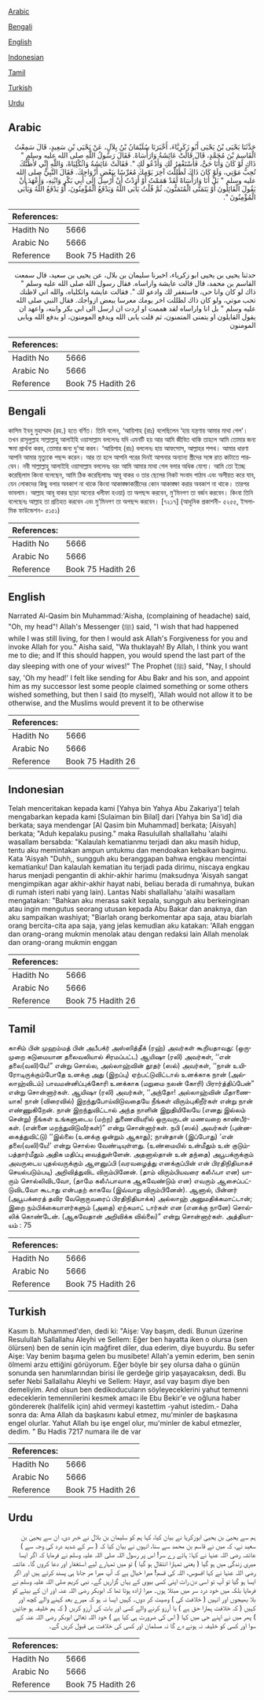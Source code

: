 [Arabic](#arabic)

[Bengali](#bengali)

[English](#english)

[Indonesian](#indonesian)

[Tamil](#tamil)

[Turkish](#turkish)

[Urdu](#urdu)

## Arabic


<div dir="rtl" lang="ar" style={{fontSize:'larger',backgroundColor:'#f8f9fa',padding:20}}>
حَدَّثَنَا يَحْيَى بْنُ يَحْيَى أَبُو زَكَرِيَّاءَ، أَخْبَرَنَا سُلَيْمَانُ بْنُ بِلاَلٍ، عَنْ يَحْيَى بْنِ سَعِيدٍ، قَالَ سَمِعْتُ الْقَاسِمَ بْنَ مُحَمَّدٍ، قَالَ قَالَتْ عَائِشَةُ وَارَأْسَاهْ‏.‏ فَقَالَ رَسُولُ اللَّهِ صلى الله عليه وسلم ‏"‏ ذَاكِ لَوْ كَانَ وَأَنَا حَىٌّ، فَأَسْتَغْفِرُ لَكِ وَأَدْعُو لَكِ ‏"‏‏.‏ فَقَالَتْ عَائِشَةُ وَاثُكْلِيَاهْ، وَاللَّهِ إِنِّي لأَظُنُّكَ تُحِبُّ مَوْتِي، وَلَوْ كَانَ ذَاكَ لَظَلِلْتَ آخِرَ يَوْمِكَ مُعَرِّسًا بِبَعْضِ أَزْوَاجِكَ‏.‏ فَقَالَ النَّبِيُّ صلى الله عليه وسلم ‏"‏ بَلْ أَنَا وَارَأْسَاهْ لَقَدْ هَمَمْتُ أَوْ أَرَدْتُ أَنْ أُرْسِلَ إِلَى أَبِي بَكْرٍ وَابْنِهِ، وَأَعْهَدَ أَنْ يَقُولَ الْقَائِلُونَ أَوْ يَتَمَنَّى الْمُتَمَنُّونَ، ثُمَّ قُلْتُ يَأْبَى اللَّهُ وَيَدْفَعُ الْمُؤْمِنُونَ، أَوْ يَدْفَعُ اللَّهُ وَيَأْبَى الْمُؤْمِنُونَ ‏"‏‏.‏
</div>
<div style={{backgroundColor:'#f8f9fa',padding:20, marginBottom: 10}}><table> <thead> <tr> <th>References:</th> <th></th> </tr> </thead> <tbody><tr><td>Hadith No</td><td>5666</td></tr><tr><td>Arabic No</td><td>5666</td></tr><tr><td>Reference</td><td>Book 75 Hadith 26</td></tr></tbody></table></div>


<div dir="rtl" lang="ar" style={{fontSize:'larger',backgroundColor:'#f8f9fa',padding:20}}>
حدثنا يحيى بن يحيى ابو زكرياء، اخبرنا سليمان بن بلال، عن يحيى بن سعيد، قال سمعت القاسم بن محمد، قال قالت عايشة واراساه. فقال رسول الله صلى الله عليه وسلم " ذاك لو كان وانا حى، فاستغفر لك وادعو لك ". فقالت عايشة واثكلياه، والله اني لاظنك تحب موتي، ولو كان ذاك لظللت اخر يومك معرسا ببعض ازواجك. فقال النبي صلى الله عليه وسلم " بل انا واراساه لقد هممت او اردت ان ارسل الى ابي بكر وابنه، واعهد ان يقول القايلون او يتمنى المتمنون، ثم قلت يابى الله ويدفع المومنون، او يدفع الله ويابى المومنون
</div>
<div style={{backgroundColor:'#f8f9fa',padding:20, marginBottom: 10}}><table> <thead> <tr> <th>References:</th> <th></th> </tr> </thead> <tbody><tr><td>Hadith No</td><td>5666</td></tr><tr><td>Arabic No</td><td>5666</td></tr><tr><td>Reference</td><td>Book 75 Hadith 26</td></tr></tbody></table></div>

## Bengali


<div dir="ltr" lang="bn" style={{fontSize:'larger',backgroundColor:'#f8f9fa',padding:20}}>
কাসিম ইবনু মুহাম্মাদ (রহ.) হতে বর্ণিত। তিনি বলেন, ‘আয়িশাহ (রাঃ) বলেছিলেন ‘হায় যন্ত্রণায় আমার মাথা গেল’। তখন রাসূলুল্লাহ সাল্লাল্লাহু আলাইহি ওয়াসাল্লাম বললেনঃ যদি এমনটি হয় আর আমি জীবিত থাকি তাহলে আমি তোমার জন্য ক্ষমা প্রার্থনা করব, তোমার জন্য দু‘আ করব। ‘আয়িশাহ (রাঃ) বললেনঃ হায় আফসোস, আল্লাহর শপথ। আমার ধারণা আপনি আমার মৃত্যুকে পছন্দ করেন। আর তা হলে আপনি পরের দিনই আপনার অন্যান্য স্ত্রীদের সঙ্গে রাত কাটাতে পারবেন। নবী সাল্লাল্লাহু আলাইহি ওয়াসাল্লাম বললেনঃ বরং আমি আমার মাথা গেল বলার অধিক যোগ্য। আমি তো ইচ্ছে করেছিলাম কিংবা বলেছেন, আমি ঠিক করেছিলামঃ আবূ বাকর ও তার ছেলের নিকট সংবাদ পাঠাব এবং অসীয়ত করে যাব, যেন লোকদের কিছু বলার অবকাশ না থাকে কিংবা আকাঙ্ক্ষাকারীদের কোন আকাঙ্ক্ষা করার অবকাশ না থাকে। তারপর ভাবলাম। আল্লাহ আবূ বাকর ছাড়া অন্যের খলীফা হওয়া) তা অপছন্দ করবেন, মু’মিনগণ তা বর্জন করবেন। কিংবা তিনি বলেছেনঃ আল্লাহ তা প্রতিহত করবেন এবং মু’মিনগণ তা অপছন্দ করবেন। [৭২১৭] (আধুনিক প্রকাশনী- ৫২৫৫, ইসলামিক ফাউন্ডেশন- ৫১৫১)
</div>
<div style={{backgroundColor:'#f8f9fa',padding:20, marginBottom: 10}}><table> <thead> <tr> <th>References:</th> <th></th> </tr> </thead> <tbody><tr><td>Hadith No</td><td>5666</td></tr><tr><td>Arabic No</td><td>5666</td></tr><tr><td>Reference</td><td>Book 75 Hadith 26</td></tr></tbody></table></div>

## English


<div dir="ltr" lang="en" style={{fontSize:'larger',backgroundColor:'#f8f9fa',padding:20}}>
Narrated Al-Qasim bin Muhammad:'Aisha, (complaining of headache) said, "Oh, my head"! Allah's Messenger (ﷺ) said, "I wish that had happened while I was still living, for then I would ask Allah's Forgiveness for you and invoke Allah for you." Aisha said, "Wa thuklayah! By Allah, I think you want me to die; and If this should happen, you would spend the last part of the day sleeping with one of your wives!" The Prophet (ﷺ) said, "Nay, I should say, 'Oh my head!' I felt like sending for Abu Bakr and his son, and appoint him as my successor lest some people claimed something or some others wished something, but then I said (to myself), 'Allah would not allow it to be otherwise, and the Muslims would prevent it to be otherwise
</div>
<div style={{backgroundColor:'#f8f9fa',padding:20, marginBottom: 10}}><table> <thead> <tr> <th>References:</th> <th></th> </tr> </thead> <tbody><tr><td>Hadith No</td><td>5666</td></tr><tr><td>Arabic No</td><td>5666</td></tr><tr><td>Reference</td><td>Book 75 Hadith 26</td></tr></tbody></table></div>

## Indonesian


<div dir="ltr" lang="id" style={{fontSize:'larger',backgroundColor:'#f8f9fa',padding:20}}>
Telah menceritakan kepada kami [Yahya bin Yahya Abu Zakariya'] telah mengabarkan kepada kami [Sulaiman bin Bilal] dari [Yahya bin Sa'id] dia berkata; saya mendengar [Al Qasim bin Muhammad] berkata; [Aisyah] berkata; "Aduh kepalaku pusing." maka Rasulullah shallallahu 'alaihi wasallam bersabda: "Kalaulah kematianmu terjadi dan aku masih hidup, tentu aku memintakan ampun untukmu dan mendoakan kebaikan bagimu. Kata 'Aisyah "Duhh,, sungguh aku beranggapan bahwa engkau mencintai kematianku! Dan kalaulah kematian itu terjadi pada dirimu, niscaya engkau harus menjadi pengantin di akhir-akhir harimu (maksudnya 'Aisyah sangat mengimpikan agar akhir-akhir hayat nabi, beliau berada di rumahnya, bukan di rumah isteri nabi yang lain). Lantas Nabi shallallahu 'alaihi wasallam mengatakan: "Bahkan aku merasa sakit kepala, sungguh aku berkeinginan atau ingin mengutus seorang utusan kepada Abu Bakar dan anaknya, dan aku sampaikan washiyat; "Biarlah orang berkomentar apa saja, atau biarlah orang bercita-cita apa saja, yang jelas kemudian aku katakan: 'Allah enggan dan orang-orang mukmin menolak atau dengan redaksi lain Allah menolak dan orang-orang mukmin enggan
</div>
<div style={{backgroundColor:'#f8f9fa',padding:20, marginBottom: 10}}><table> <thead> <tr> <th>References:</th> <th></th> </tr> </thead> <tbody><tr><td>Hadith No</td><td>5666</td></tr><tr><td>Arabic No</td><td>5666</td></tr><tr><td>Reference</td><td>Book 75 Hadith 26</td></tr></tbody></table></div>

## Tamil


<div dir="ltr" lang="ta" style={{fontSize:'larger',backgroundColor:'#f8f9fa',padding:20}}>
காசிம் பின் முஹம்மத் பின் அபீபக்ர் அஸ்ஸித்தீக் (ரஹ்) அவர்கள் கூறியதாவது: (ஒருமுறை கடுமையான தலைவலியால் சிரமப்பட்ட) ஆயிஷா (ரலி) அவர்கள், ‘‘என் தலை(வலி)யே!” என்று சொல்ல, அல்லாஹ்வின் தூதர் (ஸல்) அவர்கள், ‘‘நான் உயிரோடிருக்கும்போதே உனக்கு அது (இறப்பு) ஏற்பட்டுவிட்டால் உனக்காக நான் (அல்லாஹ்விடம்) பாவமன்னிப்புக்கோரி உனக்காக (மறுமை நலன் கோரி) பிரார்த்திப்பேன்” என்று சொன்னார்கள். ஆயிஷா (ரலி) அவர்கள், ‘‘அந்தோ! அல்லாஹ்வின் மீதாணையாக! நான் (விரைவில்) இறந்துபோய்விடுவதையே நீங்கள் விரும்புகிறீர்கள் என்று நான் எண்ணுகிறேன். நான் இறந்துவிட்டால் அந்த நாளின் இறுதியிலேயே (எனது இல்லம் சென்று) நீங்கள் உங்களுடைய (மற்ற) துணைவியரில் ஒருவருடன் மணவறை காண்பீர்கள். (என்னை மறந்துவிடுவீர்கள்)” என்று சொன்னார்கள். நபி (ஸல்) அவர்கள் (புன்னகைத்துவிட்டு) ‘‘இல்லை (உனக்கு ஒன்றும் ஆகாது); நான்தான் (இப்போது) ‘என் தலை(வலி)யே!’ என்று சொல்ல வேண்டியுள்ளது. (உண்மையில் உன்மீதும் உன் குடும்பத்தார்மீதும் அதிக மதிப்பு வைத்துள்ளேன். அதனால்தான் உன் தந்தை) அபூபக்ருக்கும் அவருடைய புதல்வருக்கும் ஆளனுப்பி (வரவழைத்து எனக்குப்பின் என் பிரதிநிதியாகச் செயல்படும்படி) அறிவித்துவிட விரும்பினேன். (தாம் விரும்பியவரை கலீஃபா என) யாரும் சொல்லிவிடவோ, (தாமே கலீஃபாவாக ஆகவேண்டும் என) எவரும் ஆசைப்பட்டுவிடவோ கூடாது என்பதற் காகவே (இவ்வாறு விரும்பினேன்). ஆனால், பின்னர் (அபூபக்ரைத் தவிர வேறொருவரைப் பிரதிநிதியாக்க) அல்லாஹ் அனுமதிக்கமாட்டான்; இறை நம்பிக்கையாளர்களும் (அதை) ஏற்கமாட் டார்கள் என (எனக்கு நானே) சொல்லிக் கொண்டேன். (ஆகவேதான் அறிவிக்க வில்லை)” என்று சொன்னார்கள். அத்தியாயம் : 75
</div>
<div style={{backgroundColor:'#f8f9fa',padding:20, marginBottom: 10}}><table> <thead> <tr> <th>References:</th> <th></th> </tr> </thead> <tbody><tr><td>Hadith No</td><td>5666</td></tr><tr><td>Arabic No</td><td>5666</td></tr><tr><td>Reference</td><td>Book 75 Hadith 26</td></tr></tbody></table></div>

## Turkish


<div dir="ltr" lang="tr" style={{fontSize:'larger',backgroundColor:'#f8f9fa',padding:20}}>
Kasım b. Muhammed'den, dedi ki: "Aişe: Vay başım, dedi. Bunun üzerine Resulullah Sallallahu Aleyhi ve Sellem: Eğer ben hayatta iken o olursa (sen ölürsen) ben de senin için mağfiret diler, dua ederim, diye buyurdu. Bu sefer Aişe: Vay benim başıma gelen bu musibete! Allah'a yemin ederim, ben senin ölmemi arzu ettiğini görüyorum. Eğer böyle bir şey olursa daha o günün sonunda sen hanımlarından birisi ile gerdeğe girip yaşayacaksın, dedi. Bu sefer Nebi Sallallahu Aleyhi ve Sellem: Hayır, asıl vay başım diye ben demeliyim. And olsun ben dedikoducuların söyleyeceklerini yahut temenni edeceklerin temennilerini kesmek amacı ile Ebu Bekir'e ve oğluna haber göndererek (halifelik için) ahid vermeyi kastettim -yahut istedim.- Daha sonra da: Ama Allah da başkasını kabul etmez, mu'minler de başkasına engel olurlar. Yahut Allah bu işe engel olur, mu'minler de kabul etmezler, dedim. " Bu Hadis 7217 numara ile de var
</div>
<div style={{backgroundColor:'#f8f9fa',padding:20, marginBottom: 10}}><table> <thead> <tr> <th>References:</th> <th></th> </tr> </thead> <tbody><tr><td>Hadith No</td><td>5666</td></tr><tr><td>Arabic No</td><td>5666</td></tr><tr><td>Reference</td><td>Book 75 Hadith 26</td></tr></tbody></table></div>

## Urdu


<div dir="rtl" lang="ur" style={{fontSize:'larger',backgroundColor:'#f8f9fa',padding:20}}>
ہم سے یحییٰ بن یحییٰ ابوزکریا نے بیان کیا، کہا ہم کو سلیمان بن بلال نے خبر دی، ان سے یحییٰ بن سعید نے، کہ میں نے قاسم بن محمد سے سنا، انہوں نے بیان کیا کہ ( سر کے شدید درد کی وجہ سے ) عائشہ رضی اللہ عنہا نے کہا: ہائے رے سر! اس پر رسول اللہ صلی اللہ علیہ وسلم نے فرمایا کہ اگر ایسا میری زندگی میں ہو گیا ( یعنی تمہارا انتقال ہو گیا ) تو میں تمہارے لیے استغفار اور دعا کروں گا۔ عائشہ رضی اللہ عنہا نے کہا افسوس، اللہ کی قسم! میرا خیال ہے کہ آپ میرا مر جانا ہی پسند کرتے ہیں اور اگر ایسا ہو گیا تو آپ تو اسی دن رات اپنی کسی بیوی کے یہاں گزاریں گے۔ نبی کریم صلی اللہ علیہ وسلم نے فرمایا بلکہ میں خود درد سر میں مبتلا ہوں۔ میرا ارادہ ہوتا تھا کہ ابوبکر رضی اللہ عنہ اور ان کے بیٹے کو بلا بھیجوں اور انہیں ( خلافت کی ) وصیت کر دوں۔ کہیں ایسا نہ ہو کہ میرے بعد کہنے والے کچھ اور کہیں ( کہ خلافت ہمارا حق ہے ) یا آرزو کرنے والے کسی اور بات کی آرزو کریں ( کہ ہم خلیفہ ہو جائیں ) پھر میں نے اپنے جی میں کہا ( اس کی ضرورت ہی کیا ہے ) خود اللہ تعالیٰ ابوبکر رضی اللہ عنہ کے سوا اور کسی کو خلیفہ نہ ہونے دے گا نہ مسلمان اور کسی کی خلافت ہی قبول کریں گے۔
</div>
<div style={{backgroundColor:'#f8f9fa',padding:20, marginBottom: 10}}><table> <thead> <tr> <th>References:</th> <th></th> </tr> </thead> <tbody><tr><td>Hadith No</td><td>5666</td></tr><tr><td>Arabic No</td><td>5666</td></tr><tr><td>Reference</td><td>Book 75 Hadith 26</td></tr></tbody></table></div>